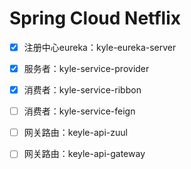 # Spring Cloud Netflix
 - [x] 注册中心eureka：kyle-eureka-server
 - [x] 服务者：kyle-service-provider
 - [x] 消费者：kyle-service-ribbon
 - [ ] 消费者：kyle-service-feign
 - [ ] 网关路由：keyle-api-zuul
 - [ ] 网关路由：keyle-api-gateway
 





